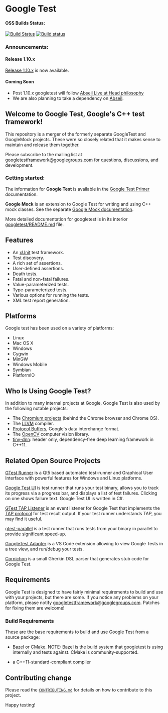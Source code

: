 # Google Test

#### OSS Builds Status:

[![Build Status](https://api.travis-ci.org/google/googletest.svg?branch=master)](https://travis-ci.org/google/googletest)
[![Build status](https://ci.appveyor.com/api/projects/status/4o38plt0xbo1ubc8/branch/master?svg=true)](https://ci.appveyor.com/project/GoogleTestAppVeyor/googletest/branch/master)

### Announcements:

#### Release 1.10.x

[Release 1.10.x](https://github.com/google/googletest/releases/tag/release-1.10.0)
is now available.

#### Coming Soon

* Post 1.10.x googletest will follow
  [Abseil Live at Head philosophy](https://abseil.io/about/philosophy)
* We are also planning to take a dependency on
  [Abseil](https://github.com/abseil/abseil-cpp).

## Welcome to **Google Test**, Google's C++ test framework!

This repository is a merger of the formerly separate GoogleTest and GoogleMock
projects. These were so closely related that it makes sense to maintain and
release them together.

Please subscribe to the mailing list at googletestframework@googlegroups.com for
questions, discussions, and development.

### Getting started:

The information for **Google Test** is available in the
[Google Test Primer](googletest/docs/primer.md) documentation.

**Google Mock** is an extension to Google Test for writing and using C++ mock
classes. See the separate [Google Mock documentation](googlemock/README.md).

More detailed documentation for googletest is in its interior
[googletest/README.md](googletest/README.md) file.

## Features

* An [xUnit](https://en.wikipedia.org/wiki/XUnit) test framework.
* Test discovery.
* A rich set of assertions.
* User-defined assertions.
* Death tests.
* Fatal and non-fatal failures.
* Value-parameterized tests.
* Type-parameterized tests.
* Various options for running the tests.
* XML test report generation.

## Platforms

Google test has been used on a variety of platforms:

* Linux
* Mac OS X
* Windows
* Cygwin
* MinGW
* Windows Mobile
* Symbian
* PlatformIO

## Who Is Using Google Test?

In addition to many internal projects at Google, Google Test is also used by the
following notable projects:

* The [Chromium projects](http://www.chromium.org/) (behind the Chrome browser
  and Chrome OS).
* The [LLVM](http://llvm.org/) compiler.
* [Protocol Buffers](https://github.com/google/protobuf), Google's data
  interchange format.
* The [OpenCV](http://opencv.org/) computer vision library.
* [tiny-dnn](https://github.com/tiny-dnn/tiny-dnn): header only,
  dependency-free deep learning framework in C++11.

## Related Open Source Projects

[GTest Runner](https://github.com/nholthaus/gtest-runner) is a Qt5 based
automated test-runner and Graphical User Interface with powerful features for
Windows and Linux platforms.

[Google Test UI](https://github.com/ospector/gtest-gbar) is test runner that
runs your test binary, allows you to track its progress via a progress bar, and
displays a list of test failures. Clicking on one shows failure text. Google
Test UI is written in C#.

[GTest TAP Listener](https://github.com/kinow/gtest-tap-listener) is an event
listener for Google Test that implements the
[TAP protocol](https://en.wikipedia.org/wiki/Test_Anything_Protocol) for test
result output. If your test runner understands TAP, you may find it useful.

[gtest-parallel](https://github.com/google/gtest-parallel) is a test runner that
runs tests from your binary in parallel to provide significant speed-up.

[GoogleTest Adapter](https://marketplace.visualstudio.com/items?itemName=DavidSchuldenfrei.gtest-adapter)
is a VS Code extension allowing to view Google Tests in a tree view, and
run/debug your tests.

[Cornichon](https://pypi.org/project/cornichon/) is a small Gherkin DSL parser
that generates stub code for Google Test.

## Requirements

Google Test is designed to have fairly minimal requirements to build and use
with your projects, but there are some. If you notice any problems on your
platform, please notify
[googletestframework@googlegroups.com](https://groups.google.com/forum/#!forum/googletestframework).
Patches for fixing them are welcome!

### Build Requirements

These are the base requirements to build and use Google Test from a source
package:

* [Bazel](https://bazel.build/) or [CMake](https://cmake.org/). NOTE: Bazel is
  the build system that googletest is using internally and tests against.
  CMake is community-supported.

* a C++11-standard-compliant compiler

## Contributing change

Please read the [`CONTRIBUTING.md`](CONTRIBUTING.md) for details on how to
contribute to this project.

Happy testing!
